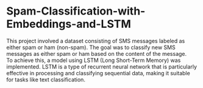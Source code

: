 # Spam-Classification-with-Embeddings-and-LSTM
This project involved a dataset consisting of SMS messages labeled as either spam or ham (non-spam). The goal was to classify new SMS messages as either spam or ham based on the content of the message.<br>
To achieve this, a model using LSTM (Long Short-Term Memory) was implemented. LSTM is a type of recurrent neural network that is particularly effective in processing and classifying sequential data, making it suitable for tasks like text classification.<br>
